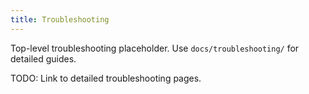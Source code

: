 ```yaml
---
title: Troubleshooting
---
```


Top-level troubleshooting placeholder. Use `docs/troubleshooting/` for detailed guides.

TODO: Link to detailed troubleshooting pages.
